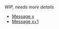 *WIP, needs more details*
- [Message x](https://discord.com/channels/187217643009212416/1090768182131826748/1338014880413913118)
- [Message x+1](https://discord.com/channels/187217643009212416/221799439008923648/1340964746610085931)

